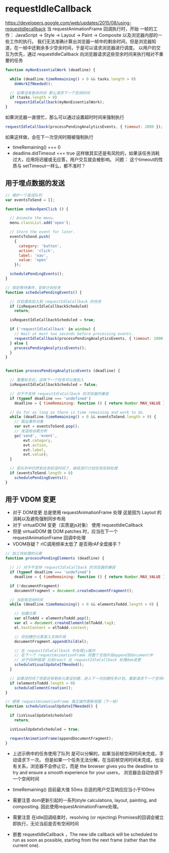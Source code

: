# requestIdleCallback
https://developers.google.com/web/updates/2015/08/using-requestidlecallback
当 requestAnimationFrame 回调执行时，开始
一帧的工作： JavaScript -> Style -> Layout -> Paint -> Composite
以及浏览器内部的一些工作的执行。
我们无法准确计算出浏览器一帧中的剩余时间，但是浏览器知道，在一帧中还剩余多少空余时间，于是可以请求浏览器进行调度。
以用户的交互为优先，通过 requestIdleCallback 向浏览器请求这些空余时间来执行相对不重要的任务

```js
function myNonEssentialWork (deadline) {

  while (deadline.timeRemaining() > 0 && tasks.length > 0)
    doWorkIfNeeded();

  // 如果没有剩余时间 那么请求下一个空闲时间
  if (tasks.length > 0)
    requestIdleCallback(myNonEssentialWork);
}
```

如果浏览器一直很忙，那么可以通过设置超时时间来强制执行
```js
requestIdleCallback(processPendingAnalyticsEvents, { timeout: 2000 });
```
如果这样做，会在下一次空闲时期被强制执行
- timeRemaining() === 0
- deadline.didTimeout === true 
这样做其实还是有风险的，如果该任务消耗过大，应用将迟缓或无应答，用户交互就会被影响。
问题： 这个timeout的性质与 setTimeout一样么，都不准时？



## 用于埋点数据的发送
```js
// 维护一个发送队列
var eventsToSend = [];

function onNavOpenClick () {

  // Animate the menu.
  menu.classList.add('open');

  // Store the event for later.
  eventsToSend.push(
    {
      category: 'button',
      action: 'click',
      label: 'nav',
      value: 'open'
    });

  schedulePendingEvents();
}

// 规划等待事件，安排计划任务
function schedulePendingEvents() {

  // 仅处理未加入到 requestIdleCallback 的任务
  if (isRequestIdleCallbackScheduled)
    return;

  isRequestIdleCallbackScheduled = true;

  if ('requestIdleCallback' in window) {
    // Wait at most two seconds before processing events.
    requestIdleCallback(processPendingAnalyticsEvents, { timeout: 2000 });
  } else {
    processPendingAnalyticsEvents();
  }
}


function processPendingAnalyticsEvents (deadline) {

  // 重置标志位，这样下一个任务可以被加入
  isRequestIdleCallbackScheduled = false;

  // 对于不支持 requestIdleCallback 的浏览器的兼容
  if (typeof deadline === 'undefined')
    deadline = { timeRemaining: function () { return Number.MAX_VALUE } };

  // Go for as long as there is time remaining and work to do.
  while (deadline.timeRemaining() > 0 && eventsToSend.length > 0) {
    // 取出事件对象
    var evt = eventsToSend.pop();
    // 发送给谷歌分析
    ga('send', 'event',
        evt.category,
        evt.action,
        evt.label,
        evt.value);
  }

  // 若队列中仍然有任务却没时间了，继续进行计划任务安排处理
  if (eventsToSend.length > 0)
    schedulePendingEvents();
}


```


## 用于 VDOM 变更

- 对于 DOM变更 总是使用 requestAnimationFrame 处理 这是因为 Layout 的消耗以及避免强制同步布局
- 对于 virtualDOM 变更（实质是js对象） 使用 requestIdleCallback
- 但是 virtualDOM 做 DOM patches 时，应当在下一个 requestAnimationFrame 回调中处理
- VDOM存疑？ rIC调用频率太低了 是否用rAF全盘接手？

```js
// 加工待处理的元素
function processPendingElements (deadline) {

  // // 对于不支持 requestIdleCallback 的浏览器的兼容
  if (typeof deadline === 'undefined')
    deadline = { timeRemaining: function () { return Number.MAX_VALUE } };

  if (!documentFragment)
    documentFragment = document.createDocumentFragment();

  // 当前有空闲时间
  while (deadline.timeRemaining() > 0 && elementsToAdd.length > 0) {

    // 创建元素
    var elToAdd = elementsToAdd.pop();
    var el = document.createElement(elToAdd.tag);
    el.textContent = elToAdd.content;

    // 将创建的元素放入文档片段
    documentFragment.appendChild(el);

    // 在 requestIdleCallback 中处理js操作
    // 在下一个 requestAnimationFrame 将整个文档片段append到document中
    // 对于VDOM框架 比如react 在 requestIdleCallback 处理dom变更
    scheduleVisualUpdateIfNeeded();
  }

  // 如果没时间了但是还有剩余元素没创建，进入下一次创建任务计划，重新请求下一个空闲时间处理
  if (elementsToAdd.length > 0)
    scheduleElementCreation();
}

// 使用 requestAnimationFrame 真正操作更新视图（下一帧）
function scheduleVisualUpdateIfNeeded() {

  if (isVisualUpdateScheduled)
    return;

  isVisualUpdateScheduled = true;

  requestAnimationFrame(appendDocumentFragment);
}


```


- 上述示例中的任务使用了队列 是可以分解的，如果当前帧空闲时间未完成，手动请求下一次。 但是如果一个任务无法分解，在当前帧空闲时间未完成，也没有关系，浏览器不会停止它，而是  the browser gives you the deadline to try and ensure a smooth experience for your users， 浏览器会自动协调下一个空闲时间

- timeRemaining() 目前最大值 50ms  合适的用户交互响应应当小于100ms
- 需要注意 dom更新引起的一系列style calculations, layout, painting, and compositing. 因此使用requestAnimationFrame处理。
- 需要注意 在idle回调结束时，resolving (or rejecting) Promises的回调会被立即执行，无论当前是否有空闲时间
- 嵌套 requestIdleCallback ，The new idle callback will be scheduled to run as soon as possible, starting from the next frame (rather than the current one).
